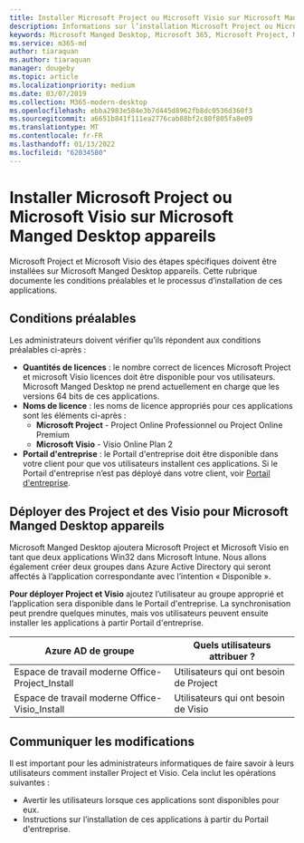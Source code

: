 ```yaml
---
title: Installer Microsoft Project ou Microsoft Visio sur Microsoft Manged Desktop appareils
description: Informations sur l’installation Microsoft Project ou Microsoft Visio sur Microsoft Manged Desktop appareils
keywords: Microsoft Manged Desktop, Microsoft 365, Microsoft Project, Microsoft Visio
ms.service: m365-md
author: tiaraquan
ms.author: tiaraquan
manager: dougeby
ms.topic: article
ms.localizationpriority: medium
ms.date: 03/07/2019
ms.collection: M365-modern-desktop
ms.openlocfilehash: ebba2983e584e3b7d445d8962fb8dc0536d360f3
ms.sourcegitcommit: a6651b841f111ea2776cab88bf2c80f805fa8e09
ms.translationtype: MT
ms.contentlocale: fr-FR
ms.lasthandoff: 01/13/2022
ms.locfileid: "62034580"
---
```

# <a name="install-microsoft-project-or-microsoft-visio-on-microsoft-managed-desktop-devices"></a>Installer Microsoft Project ou Microsoft Visio sur Microsoft Manged Desktop appareils

Microsoft Project et Microsoft Visio des étapes spécifiques doivent être installées sur Microsoft Manged Desktop appareils. Cette rubrique documente les conditions préalables et le processus d’installation de ces applications.

## <a name="prerequisites"></a>Conditions préalables

Les administrateurs doivent vérifier qu’ils répondent aux conditions préalables ci-après :
- **Quantités de licences** : le nombre correct de licences Microsoft Project et microsoft Visio licences doit être disponible pour vos utilisateurs. Microsoft Manged Desktop ne prend actuellement en charge que les versions 64 bits de ces applications. 
- **Noms de licence** : les noms de licence appropriés pour ces applications sont les éléments ci-après :
    - **Microsoft Project** - Project Online Professionnel ou Project Online Premium
    - **Microsoft Visio** - Visio Online Plan 2
- **Portail d'entreprise** : le Portail d'entreprise doit être disponible dans votre client pour que vos utilisateurs installent ces applications. Si le Portail d'entreprise n’est pas déployé dans votre client, voir [Portail d'entreprise](company-portal.md).

## <a name="deploy-project-and-visio-for-microsoft-managed-desktop-devices"></a>Déployer des Project et des Visio pour Microsoft Manged Desktop appareils
Microsoft Manged Desktop ajoutera Microsoft Project et Microsoft Visio en tant que deux applications Win32 dans Microsoft Intune. Nous allons également créer deux groupes dans Azure Active Directory qui seront affectés à l’application correspondante avec l’intention « Disponible ». 

**Pour déployer Project et Visio** ajoutez l’utilisateur au groupe approprié et l’application sera disponible dans le Portail d'entreprise. La synchronisation peut prendre quelques minutes, mais vos utilisateurs peuvent ensuite installer les applications à partir Portail d'entreprise. 

Azure AD de groupe | Quels utilisateurs attribuer ?   
 --- | ---
Espace de travail moderne Office-Project_Install | Utilisateurs qui ont besoin de Project
Espace de travail moderne Office-Visio_Install | Utilisateurs qui ont besoin de Visio

## <a name="communicate-changes"></a>Communiquer les modifications
Il est important pour les administrateurs informatiques de faire savoir à leurs utilisateurs comment installer Project et Visio. Cela inclut les opérations suivantes : 
- Avertir les utilisateurs lorsque ces applications sont disponibles pour eux. 
- Instructions sur l’installation de ces applications à partir du Portail d'entreprise.
